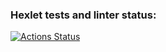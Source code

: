 ### Hexlet tests and linter status:
[![Actions Status](https://github.com/LAMMedina/fullstack-project-98/actions/workflows/hexlet-check.yml/badge.svg)](https://github.com/LAMMedina/fullstack-project-98/actions)